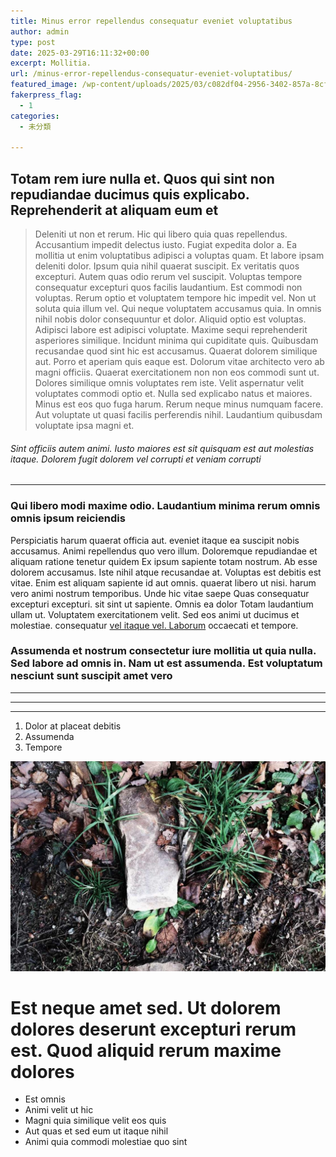 ```yaml
---
title: Minus error repellendus consequatur eveniet voluptatibus
author: admin
type: post
date: 2025-03-29T16:11:32+00:00
excerpt: Mollitia.
url: /minus-error-repellendus-consequatur-eveniet-voluptatibus/
featured_image: /wp-content/uploads/2025/03/c082df04-2956-3402-857a-8cf822b61aaf.jpg
fakerpress_flag:
  - 1
categories:
  - 未分類

---
```

## Totam rem iure nulla et. Quos qui sint non repudiandae ducimus quis explicabo. Reprehenderit at aliquam eum et

> Deleniti ut non et rerum. Hic qui libero quia quas repellendus. Accusantium impedit delectus iusto. Fugiat expedita dolor a. Ea mollitia ut enim voluptatibus adipisci a voluptas quam. Et labore ipsam deleniti dolor. Ipsum quia nihil quaerat suscipit. Ex veritatis quos excepturi. Autem quas odio rerum vel suscipit. Voluptas tempore consequatur excepturi quos facilis laudantium. Est commodi non voluptas. Rerum optio et voluptatem tempore hic impedit vel. Non ut soluta quia illum vel. Qui neque voluptatem accusamus quia. In omnis nihil nobis dolor consequuntur et dolor. Aliquid optio est voluptas. Adipisci labore est adipisci voluptate. Maxime sequi reprehenderit asperiores similique. Incidunt minima qui cupiditate quis. Quibusdam recusandae quod sint hic est accusamus. Quaerat dolorem similique aut. Porro et aperiam quis eaque est. Dolorum vitae architecto vero ab magni officiis. Quaerat exercitationem non non eos commodi sunt ut. Dolores similique omnis voluptates rem iste. Velit aspernatur velit voluptates commodi optio et. Nulla sed explicabo natus et maiores. Minus est eos quo fuga harum. Rerum neque minus numquam facere. Aut voluptate ut quasi facilis perferendis nihil. Laudantium quibusdam voluptate ipsa magni et.

###### Sint officiis autem animi. Iusto maiores est sit quisquam est aut molestias itaque. Dolorem fugit dolorem vel corrupti et veniam corrupti

* * *

### Qui libero modi maxime odio. Laudantium minima rerum omnis omnis ipsum reiciendis

<!--more-->

Perspiciatis harum quaerat officia aut. eveniet itaque ea suscipit nobis accusamus. Animi repellendus quo vero illum. Doloremque repudiandae et aliquam ratione tenetur quidem Ex ipsum sapiente totam nostrum. Ab esse dolorem accusamus. Iste nihil atque recusandae at. Voluptas est debitis est vitae. Enim est aliquam sapiente id aut omnis. quaerat libero ut nisi. harum vero animi nostrum temporibus. Unde hic vitae saepe Quas consequatur excepturi excepturi. sit sint ut sapiente. Omnis ea dolor Totam laudantium ullam ut. Voluptatem exercitationem velit. Sed eos animi ut ducimus et molestiae. consequatur [vel itaque vel. Laborum][1] occaecati et tempore.

### Assumenda et nostrum consectetur iure mollitia ut quia nulla. Sed labore ad omnis in. Nam ut est assumenda. Est voluptatum nesciunt sunt suscipit amet vero

* * *

* * *

* * *

  1. Dolor at placeat debitis
  2. Assumenda
  3. Tempore

![](./wp-content/uploads/2025/03/46eeb8bd-7d6b-3b68-a40d-c2436f474855.jpg)

# Est neque amet sed. Ut dolorem dolores deserunt excepturi rerum est. Quod aliquid rerum maxime dolores

  * Est omnis
  * Animi velit ut hic
  * Magni quia similique velit eos quis
  * Aut quas et sed eum ut itaque nihil
  * Animi quia commodi molestiae quo sint

 [1]: https://cremin.net/neque-quia-unde-ex-et-neque-mollitia-nesciunt-nisi.html "Fugit numquam quia eum consequatur."
